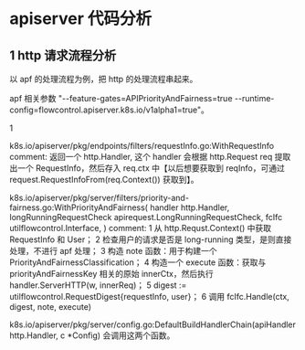 # apiserver 代码分析

## 1 http 请求流程分析

以 apf 的处理流程为例，把 http 的处理流程串起来。

apf 相关参数 "--feature-gates=APIPriorityAndFairness=true --runtime-config=flowcontrol.apiserver.k8s.io/v1alpha1=true"。

1 

k8s.io/apiserver/pkg/endpoints/filters/requestInfo.go:WithRequestInfo 
comment: 返回一个 http.Handler, 这个 handler 会根据 http.Request req 提取出一个 RequestInfo，然后存入 req.ctx 中【以后想要获取到 reqInfo，可通过request.RequestInfoFrom(req.Context()) 获取到】。

k8s.io/apiserver/pkg/server/filters/priority-and-fairness.go:WithPriorityAndFairness(
	handler http.Handler,
	longRunningRequestCheck apirequest.LongRunningRequestCheck,
	fcIfc utilflowcontrol.Interface,
) 
comment: 
1 从 http.Requst.Context() 中获取 RequestInfo 和 User；
2 检查用户的请求是否是 long-running 类型，是则直接处理，不进行 apf 处理；
3 构造 note 函数：用于构建一个 PriorityAndFairnessClassification；
4 构造一个 execute 函数：获取与 priorityAndFairnessKey 相关的原始 innerCtx，然后执行 handler.ServerHTTP(w, innerReq)；
5 digest := utilflowcontrol.RequestDigest{requestInfo, user}；
6 调用 fcIfc.Handle(ctx, digest, note, execute)

k8s.io/apiserver/pkg/server/config.go:DefaultBuildHandlerChain(apiHandler http.Handler, c *Config) 会调用这两个函数。
